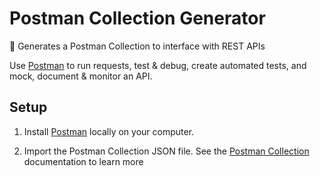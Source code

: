 # Postman Collection Generator
:postbox: Generates a Postman Collection to interface with REST APIs

Use [Postman](https://www.getpostman.com/) to run requests, test & debug, create automated tests, and mock, document &
 monitor an API.

## Setup

1. Install [Postman](https://www.getpostman.com/) locally on your computer.

2. Import the Postman Collection JSON file. See the [Postman Collection](https://www.getpostman.com/collection) documentation to learn more